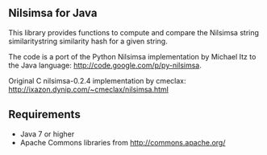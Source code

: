 ## Nilsimsa for Java

This library provides functions to compute and compare the Nilsimsa string similaritystring similarity  hash for a given string.
 
The code is a port of the Python Nilsimsa implementation by Michael Itz to the Java language:
  http://code.google.com/p/py-nilsimsa.
 
Original C nilsimsa-0.2.4 implementation by cmeclax:
 http://ixazon.dynip.com/~cmeclax/nilsimsa.html


## Requirements

* Java 7 or higher
* Apache Commons libraries from http://commons.apache.org/

